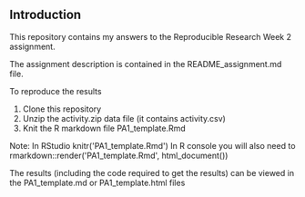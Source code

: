## Introduction

This repository contains my answers to the Reproducible Research Week 2 
assignment. 

The assignment description is contained in the README_assignment.md file.

To reproduce the results

1. Clone this repository
2. Unzip the activity.zip data file (it contains activity.csv)
3. Knit the R markdown file PA1_template.Rmd

Note: In RStudio knitr('PA1_template.Rmd')
In R console you will also need to 
rmarkdown::render('PA1_template.Rmd', html_document())

The results (including the code required to get the results) can be
viewed in the PA1_template.md or PA1_template.html files
